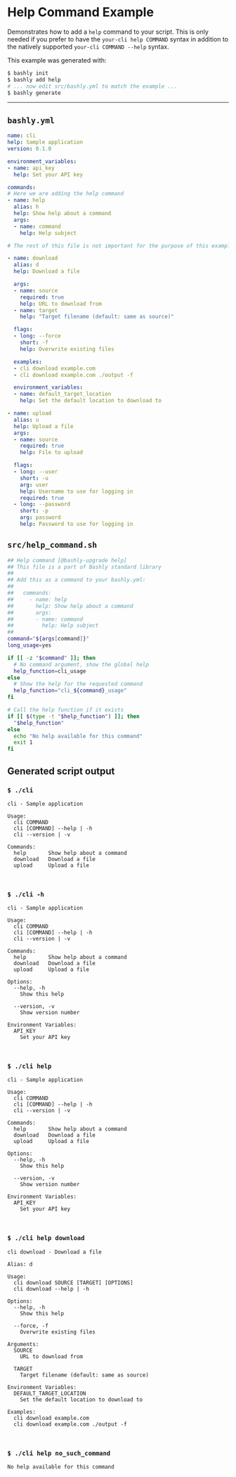 # Help Command Example

Demonstrates how to add a `help` command to your script. This is only needed
if you prefer to have the `your-cli help COMMAND` syntax in addition to the 
natively supported `your-cli COMMAND --help` syntax.

This example was generated with:

```bash
$ bashly init
$ bashly add help
# ... now edit src/bashly.yml to match the example ...
$ bashly generate

```

<!-- include: src/help_command.sh -->

-----

## `bashly.yml`

```yaml
name: cli
help: Sample application
version: 0.1.0

environment_variables:
- name: api_key
  help: Set your API key

commands:
# Here we are adding the help command
- name: help
  alias: h
  help: Show help about a command
  args:
  - name: command
    help: Help subject

# The rest of this file is not important for the purpose of this example

- name: download
  alias: d
  help: Download a file

  args:
  - name: source
    required: true
    help: URL to download from
  - name: target
    help: "Target filename (default: same as source)"

  flags:
  - long: --force
    short: -f
    help: Overwrite existing files

  examples:
  - cli download example.com
  - cli download example.com ./output -f

  environment_variables:
  - name: default_target_location
    help: Set the default location to download to

- name: upload
  alias: u
  help: Upload a file
  args:
  - name: source
    required: true
    help: File to upload

  flags:
  - long: --user
    short: -u
    arg: user
    help: Username to use for logging in
    required: true
  - long: --password
    short: -p
    arg: password
    help: Password to use for logging in
```

## `src/help_command.sh`

```bash
## Help command [@bashly-upgrade help]
## This file is a part of Bashly standard library
##
## Add this as a command to your bashly.yml:
##
##   commands:
##     - name: help
##       help: Show help about a command
##       args:
##       - name: command
##         help: Help subject
##
command="${args[command]}"
long_usage=yes

if [[ -z "$command" ]]; then
  # No command argument, show the global help
  help_function=cli_usage
else
  # Show the help for the requested command
  help_function="cli_${command}_usage"
fi

# Call the help function if it exists
if [[ $(type -t "$help_function") ]]; then
  "$help_function"
else
  echo "No help available for this command"
  exit 1
fi

```


## Generated script output

### `$ ./cli`

```shell
cli - Sample application

Usage:
  cli COMMAND
  cli [COMMAND] --help | -h
  cli --version | -v

Commands:
  help       Show help about a command
  download   Download a file
  upload     Upload a file



```

### `$ ./cli -h`

```shell
cli - Sample application

Usage:
  cli COMMAND
  cli [COMMAND] --help | -h
  cli --version | -v

Commands:
  help       Show help about a command
  download   Download a file
  upload     Upload a file

Options:
  --help, -h
    Show this help

  --version, -v
    Show version number

Environment Variables:
  API_KEY
    Set your API key



```

### `$ ./cli help`

```shell
cli - Sample application

Usage:
  cli COMMAND
  cli [COMMAND] --help | -h
  cli --version | -v

Commands:
  help       Show help about a command
  download   Download a file
  upload     Upload a file

Options:
  --help, -h
    Show this help

  --version, -v
    Show version number

Environment Variables:
  API_KEY
    Set your API key



```

### `$ ./cli help download`

```shell
cli download - Download a file

Alias: d

Usage:
  cli download SOURCE [TARGET] [OPTIONS]
  cli download --help | -h

Options:
  --help, -h
    Show this help

  --force, -f
    Overwrite existing files

Arguments:
  SOURCE
    URL to download from

  TARGET
    Target filename (default: same as source)

Environment Variables:
  DEFAULT_TARGET_LOCATION
    Set the default location to download to

Examples:
  cli download example.com
  cli download example.com ./output -f



```

### `$ ./cli help no_such_command`

```shell
No help available for this command


```




